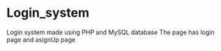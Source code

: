 # Login_system
Login system made  using PHP and MySQL database 
The page has login page and asignUp page 
